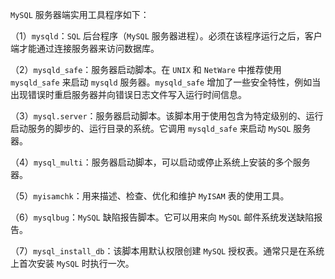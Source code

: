 `MySQL` 服务器端实用工具程序如下：

（1）`mysqld`：`SQL` 后台程序（`MySQL` 服务器进程）。必须在该程序运行之后，客户端才能通过连接服务器来访问数据库。

（2）`mysqld_safe`：服务器启动脚本。在 `UNIX` 和 `NetWare` 中推荐使用 `mysqld_safe` 来启动 `mysqld` 服务器。`mysqld_safe` 增加了一些安全特性，例如当出现错误时重启服务器并向错误日志文件写入运行时间信息。

（3）`mysql.server`：服务器启动脚本。该脚本用于使用包含为特定级别的、运行启动服务的脚步的、运行目录的系统。它调用 `mysqld_safe` 来启动 `MySQL` 服务器。

（4）`mysql_multi`：服务器启动脚本，可以启动或停止系统上安装的多个服务器。

（5）`myisamchk`：用来描述、检查、优化和维护 `MyISAM` 表的使用工具。

（6）`mysqlbug`：`MySQL` 缺陷报告脚本。它可以用来向 `MySQL` 邮件系统发送缺陷报告。

（7）`mysql_install_db`：该脚本用默认权限创建 `MySQL` 授权表。通常只是在系统上首次安装 `MySQL` 时执行一次。


